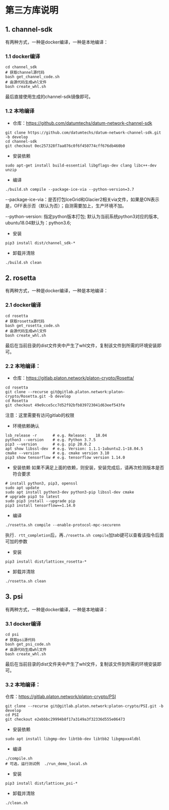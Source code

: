 # 第三方库说明

## 1. channel-sdk
有两种方式，一种是docker编译，一种是本地编译：
### 1.1 docker编译
```
cd channel_sdk
# 获取channel源代码
bash get_channel_code.sh
# 由源代码生成whl文件
bash create_whl.sh
```
最后直接使用生成的channel-sdk镜像即可。

### 1.2 本地编译
+ 仓库：https://github.com/datumtechs/datum-network-channel-sdk
```
git clone https://github.com/datumtechs/datum-network-channel-sdk.git -b develop
cd channel-sdk
git checkout 0ec257328f7aa076c0f6f450774cff676db460b0
```

+ 安装依赖
```
sudo apt-get install build-essential libgflags-dev clang libc++-dev unzip
```

+ 编译
```
./build.sh compile --package-ice-via --python-version=3.7
```
--package-ice-via：是否打包IceGrid和Glacier2相关via文件，如果是ON表示是，OFF表示否（默认为否）；自测需要加上，生产环境不加。

--python-version: 指定python版本打包; 默认为当前系统python3对应的版本, ubuntu18.04默认为：python3.6;

+ 安装
```
pip3 install dist/channel_sdk-*
```

+ 卸载并清除
```
./build.sh clean
```


## 2. rosetta
有两种方式，一种是docker编译，一种是本地编译：
### 2.1 docker编译
```
cd rosetta
# 获取rosetta源代码
bash get_rosetta_code.sh
# 由源代码生成whl文件
bash create_whl.sh
```
最后在当前目录的dist文件夹中产生了whl文件，复制该文件到所需的环境安装即可。

### 2.2 本地编译：
+ 仓库：https://gitlab.platon.network/platon-crypto/Rosetta/
```
cd rosetta
git clone --recurse git@gitlab.platon.network:platon-crypto/Rosetta.git -b develop
cd Rosetta
git checkout 49e9cce5cc7d52f92bfb839723041d63eef543fe
```
注意：这里需要有访问gitlab的权限

+ 环境依赖确认
```
lsb_release -r       # e.g. Release:	18.04
python3 --version    # e.g. Python 3.7.5
pip3 --version       # e.g. pip 20.0.2
apt show libssl-dev  # e.g. Version: 1.1.1-1ubuntu2.1~18.04.5
cmake --version      # e.g. cmake version 3.10
pip3 show tensorflow # e.g. tensorflow version 1.14.0
```

+ 安装依赖
如果不满足上面的依赖，则安装，安装完成后，请再次检测版本是否符合要求
```
# install python3, pip3, openssl
sudo apt update
sudo apt install python3-dev python3-pip libssl-dev cmake
# upgrade pip3 to latest 
sudo pip3 install --upgrade pip
pip3 install tensorflow==1.14.0
```

+ 编译
```
./rosetta.sh compile --enable-protocol-mpc-securenn
```
执行`. rtt_completion`后，再`./rosetta.sh compile`加tab键可以查看该指令后面可加的参数

+ 安装
```
pip3 install dist/latticex_rosetta-*
```

+ 卸载并清除
```
./rosetta.sh clean
```


## 3. psi
有两种方式，一种是docker编译，一种是本地编译：
### 3.1 docker编译
```
cd psi
# 获取psi源代码
bash get_psi_code.sh
# 由源代码生成whl文件
bash create_whl.sh
```
最后在当前目录的dist文件夹中产生了whl文件，复制该文件到所需的环境安装即可。

### 3.2 本地编译：
仓库：https://gitlab.platon.network/platon-crypto/PSI
```
git clone --recurse git@gitlab.platon.network:platon-crypto/PSI.git -b develop
cd PSI
git checkout e2ebbbc29994b8f17a3149a3f32336d555e06473
```

+ 安装依赖
```
sudo apt install libgmp-dev libtbb-dev libtbb2 libgmpxx4ldbl
```

+ 编译
```
./compile.sh
# 可选，运行测试例  ./run_demo_local.sh
```

+ 安装
```
pip3 install dist/latticex_psi-*
```

+ 卸载并清除
```
./clean.sh
```
